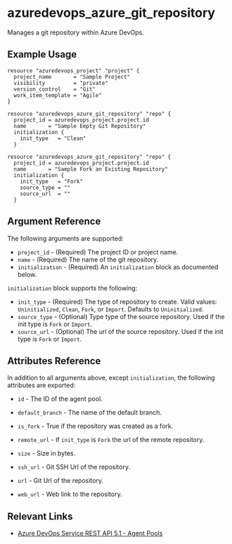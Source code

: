 # azuredevops_azure_git_repository
Manages a git repository within Azure DevOps.

## Example Usage

```hcl
resource "azuredevops_project" "project" {
  project_name       = "Sample Project"
  visibility         = "private"
  version_control    = "Git"
  work_item_template = "Agile"
}

resource "azuredevops_azure_git_repository" "repo" {
  project_id = azuredevops_project.project.id
  name       = "Sample Empty Git Repository"
  initialization {
    init_type   = "Clean"
  }
```


```hcl
resource "azuredevops_azure_git_repository" "repo" {
  project_id = azuredevops_project.project.id
  name       = "Sample Fork an Existing Repository"
  initialization {
    init_type   = "Fork"
    source_type = ""
    source_url  = ""
  }
```

## Argument Reference

The following arguments are supported:

* `project_id` - (Required) The project ID or project name.
* `name` - (Required) The name of the git repository.
* `initialization` - (Required) An `initialization` block as documented below.

`initialization` block supports the following:

* `init_type` - (Required) The type of repository to create. Valid values: `Uninitialized`, `Clean`, `Fork`, or `Import`. Defaults to `Uninitialized`.
* `source_type` - (Optional) Type type of the source repository. Used if the init type is `Fork` or `Import`.
* `source_url` - (Optional) The url of the source repository. Used if the init type is `Fork` or `Import`.

## Attributes Reference

In addition to all arguments above, except `initialization`, the following attributes are exported:

* `id` - The ID of the agent pool.

* `default_branch` - The name of the default branch.
* `is_fork` - True if the repository was created as a fork.
* `remote_url` - If `init_type` is `Fork` the url of the remote repository.
* `size` - Size in bytes.
* `ssh_url` - Git SSH Url of the repository.
* `url` - Git Url of the repository.
* `web_url` - Web link to the repository.

## Relevant Links
* [Azure DevOps Service REST API 5.1 - Agent Pools](https://docs.microsoft.com/en-us/rest/api/azure/devops/git/repositories?view=azure-devops-rest-5.1)
